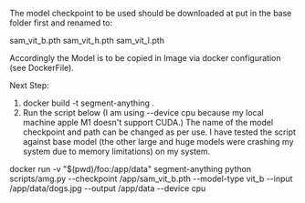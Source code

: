 The model checkpoint to be used should be downloaded at put in the base folder first and renamed to:

sam_vit_b.pth
sam_vit_h.pth
sam_vit_l.pth

Accordingly the Model is to be copied in Image via docker configuration (see DockerFile).

Next Step:

1. docker build -t segment-anything .
2. Run the script below (I am using --device cpu because my local machine apple M1 doesn't support CUDA.)
   The name of the model checkpoint and path can be changed as per use. I have tested the script against base model (the other large and huge models were crashing my system due to memory limitations) on my system.

docker run -v "$(pwd)/foo:/app/data" segment-anything python scripts/amg.py --checkpoint /app/sam_vit_b.pth --model-type vit_b --input /app/data/dogs.jpg --output /app/data --device cpu
